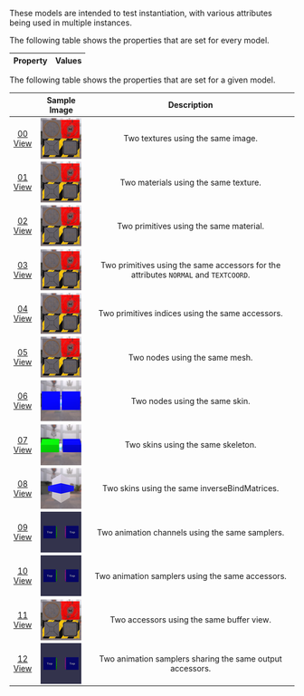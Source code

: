 These models are intended to test instantiation, with various attributes being used in multiple instances.  

The following table shows the properties that are set for every model.  

| Property | **Values** |
| :---: | :---: |

 
The following table shows the properties that are set for a given model.  

|   | Sample Image | Description |
| :---: | :---: | :---: |
| [00](Instantiation_00.gltf)<br>[View](https://bghgary.github.io/glTF-Assets-Viewer/?type=Positive&folder=24&model=0) | [<img src="Figures/Thumbnails/Instantiation_00.png" align="middle">](Figures/SampleImages/Instantiation_00.png) | Two textures using the same image. |
| [01](Instantiation_01.gltf)<br>[View](https://bghgary.github.io/glTF-Assets-Viewer/?type=Positive&folder=24&model=1) | [<img src="Figures/Thumbnails/Instantiation_01.png" align="middle">](Figures/SampleImages/Instantiation_01.png) | Two materials using the same texture. |
| [02](Instantiation_02.gltf)<br>[View](https://bghgary.github.io/glTF-Assets-Viewer/?type=Positive&folder=24&model=2) | [<img src="Figures/Thumbnails/Instantiation_02.png" align="middle">](Figures/SampleImages/Instantiation_02.png) | Two primitives using the same material. |
| [03](Instantiation_03.gltf)<br>[View](https://bghgary.github.io/glTF-Assets-Viewer/?type=Positive&folder=24&model=3) | [<img src="Figures/Thumbnails/Instantiation_03.png" align="middle">](Figures/SampleImages/Instantiation_03.png) | Two primitives using the same accessors for the attributes `NORMAL` and `TEXTCOORD`. |
| [04](Instantiation_04.gltf)<br>[View](https://bghgary.github.io/glTF-Assets-Viewer/?type=Positive&folder=24&model=4) | [<img src="Figures/Thumbnails/Instantiation_04.png" align="middle">](Figures/SampleImages/Instantiation_04.png) | Two primitives indices using the same accessors. |
| [05](Instantiation_05.gltf)<br>[View](https://bghgary.github.io/glTF-Assets-Viewer/?type=Positive&folder=24&model=5) | [<img src="Figures/Thumbnails/Instantiation_05.png" align="middle">](Figures/SampleImages/Instantiation_05.png) | Two nodes using the same mesh. |
| [06](Instantiation_06.gltf)<br>[View](https://bghgary.github.io/glTF-Assets-Viewer/?type=Positive&folder=24&model=6) | [<img src="Figures/Thumbnails/Instantiation_06.png" align="middle">](Figures/SampleImages/Instantiation_06.png) | Two nodes using the same skin. |
| [07](Instantiation_07.gltf)<br>[View](https://bghgary.github.io/glTF-Assets-Viewer/?type=Positive&folder=24&model=7) | [<img src="Figures/Thumbnails/Instantiation_07.png" align="middle">](Figures/SampleImages/Instantiation_07.png) | Two skins using the same skeleton. |
| [08](Instantiation_08.gltf)<br>[View](https://bghgary.github.io/glTF-Assets-Viewer/?type=Positive&folder=24&model=8) | [<img src="Figures/Thumbnails/Instantiation_08.png" align="middle">](Figures/SampleImages/Instantiation_08.png) | Two skins using the same inverseBindMatrices. |
| [09](Instantiation_09.gltf)<br>[View](https://bghgary.github.io/glTF-Assets-Viewer/?type=Positive&folder=24&model=9) | [<img src="Figures/Thumbnails/Instantiation_09.gif" align="middle">](Figures/SampleImages/Instantiation_09.gif) | Two animation channels using the same samplers. |
| [10](Instantiation_10.gltf)<br>[View](https://bghgary.github.io/glTF-Assets-Viewer/?type=Positive&folder=24&model=10) | [<img src="Figures/Thumbnails/Instantiation_10.gif" align="middle">](Figures/SampleImages/Instantiation_10.gif) | Two animation samplers using the same accessors. |
| [11](Instantiation_11.gltf)<br>[View](https://bghgary.github.io/glTF-Assets-Viewer/?type=Positive&folder=24&model=11) | [<img src="Figures/Thumbnails/Instantiation_11.png" align="middle">](Figures/SampleImages/Instantiation_11.png) | Two accessors using the same buffer view. |
| [12](Instantiation_12.gltf)<br>[View](https://bghgary.github.io/glTF-Assets-Viewer/?type=Positive&folder=24&model=12) | [<img src="Figures/Thumbnails/Instantiation_12.gif" align="middle">](Figures/SampleImages/Instantiation_12.gif) | Two animation samplers sharing the same output accessors. |
 
